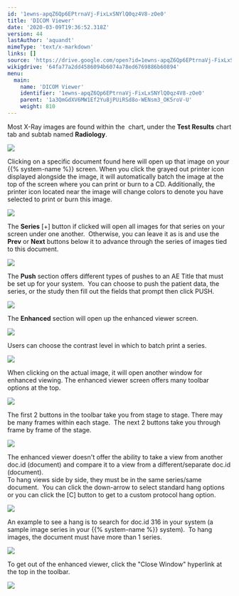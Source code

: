 ```yaml
---
id: '1ewns-apqZ6Qp6EPtrnaVj-FixLxSNYlQ0qz4V8-zOe0'
title: 'DICOM Viewer'
date: '2020-03-09T19:36:52.318Z'
version: 44
lastAuthor: 'aquandt'
mimeType: 'text/x-markdown'
links: []
source: 'https://drive.google.com/open?id=1ewns-apqZ6Qp6EPtrnaVj-FixLxSNYlQ0qz4V8-zOe0'
wikigdrive: '64fa77a2dd4586094b6074a78ed6769886b60894'
menu:
  main:
    name: 'DICOM Viewer'
    identifier: '1ewns-apqZ6Qp6EPtrnaVj-FixLxSNYlQ0qz4V8-zOe0'
    parent: '1a3QmGdXV6MW1Ef2Yu8jPUiRSd8o-WENsm3_OK5roV-U'
    weight: 810
---
```

Most X-Ray images are found within the  chart, under the **Test Results** chart tab and subtab named **Radiology**.

  
![](../dicom-viewer.assets/100002010000060400000245502490BA202A249C.png)  


Clicking on a specific document found here will open up that image on your {{% system-name %}} screen. When you click the grayed out printer icon displayed alongside the image, it will automatically batch the image at the top of the screen where you can print or burn to a CD. Additionally, the printer icon located near the image will change colors to denote you have selected to print or burn this image.

  
![](../dicom-viewer.assets/10000201000005F4000003996E37839968EEEB95.png)  


The **Series** [+] button if clicked will open all images for that series on your screen under one another.  Otherwise, you can leave it as is and use the **Prev** or **Next** buttons below it to advance through the series of images tied to this document.

  
![](../dicom-viewer.assets/10000201000005F2000001C4493ACF75ABDE7042.png)  


The **Push** section offers different types of pushes to an AE Title that must be set up for your system.  You can choose to push the patient data, the series, or the study then fill out the fields that prompt then click PUSH.

  
![](../dicom-viewer.assets/10000201000005F2000001C46FDC2552F73DC5E9.png)  


The **Enhanced** section will open up the enhanced viewer screen.

  
![](../dicom-viewer.assets/10000201000005F2000001C40675BF9B8A4162AC.png)  


Users can choose the contrast level in which to batch print a series.

  
![](../dicom-viewer.assets/1000020100000640000001F02DC58CD50E5C1696.png)  


When clicking on the actual image, it will open another window for enhanced viewing. The enhanced viewer screen offers many toolbar options at the top.  

  
![](../dicom-viewer.assets/1000020100000640000001816839E7FD93EF6C97.png)  


The first 2 buttons in the toolbar take you from stage to stage. There may be many frames within each stage.  The next 2 buttons take you through frame by frame of the stage.

  
![](../dicom-viewer.assets/1000020100000640000000B65BD18A32EF978A4B.png)  


The enhanced viewer doesn't offer the ability to take a view from another doc.id (document) and compare it to a view from a different/separate doc.id (document).  
To hang views side by side, they must be in the same series/same document.  You can click the down-arrow to select standard hang options or you can click the [C] button to get to a custom protocol hang option.

  
![](../dicom-viewer.assets/1000020100000640000000EF0639813BDFAEDDA6.png)  



An example to see a hang is to search for doc.id 316 in your system (a sample image series in your {{% system-name %}} system).  To hang images, the document must have more than 1 series.

  
![](../dicom-viewer.assets/10000201000005F2000001C4BAAF0671EA29A426.png)  


To get out of the enhanced viewer, click the "Close Window" hyperlink at the top in the toolbar.

  
![](../dicom-viewer.assets/100002010000055F0000007B71C206CCF204D47C.png)  

